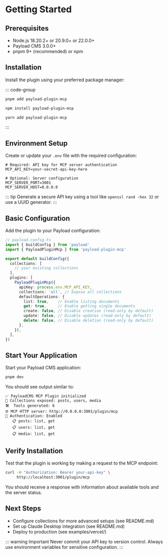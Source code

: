 # Getting Started

## Prerequisites

- Node.js 18.20.2+ or 20.9.0+ or 22.0.0+
- Payload CMS 3.0.0+
- pnpm 9+ (recommended) or npm

## Installation

Install the plugin using your preferred package manager:

::: code-group

```bash [pnpm]
pnpm add payload-plugin-mcp
```

```bash [npm]
npm install payload-plugin-mcp
```

```bash [yarn]
yarn add payload-plugin-mcp
```

:::

## Environment Setup

Create or update your `.env` file with the required configuration:

```env
# Required: API key for MCP server authentication
MCP_API_KEY=your-secret-api-key-here

# Optional: Server configuration
MCP_SERVER_PORT=3001
MCP_SERVER_HOST=0.0.0.0
```

::: tip
Generate a secure API key using a tool like `openssl rand -hex 32` or use a UUID generator.
:::

## Basic Configuration

Add the plugin to your Payload configuration:

```typescript
// payload.config.ts
import { buildConfig } from 'payload'
import { PayloadPluginMcp } from 'payload-plugin-mcp'

export default buildConfig({
  collections: [
    // your existing collections
  ],
  plugins: [
    PayloadPluginMcp({
      apiKey: process.env.MCP_API_KEY,
      collections: 'all', // Expose all collections
      defaultOperations: {
        list: true,    // Enable listing documents
        get: true,     // Enable getting single documents
        create: false, // Disable creation (read-only by default)
        update: false, // Disable updates (read-only by default)
        delete: false, // Disable deletion (read-only by default)
      },
    }),
  ],
})
```

## Start Your Application

Start your Payload CMS application:

```bash
pnpm dev
```

You should see output similar to:

```
✅ PayloadCMS MCP Plugin initialized
🔧 Collections exposed: posts, users, media
🛠️  Tools generated: 6
🌐 MCP HTTP server: http://0.0.0.0:3001/plugin/mcp
🔐 Authentication: Enabled
   📋 posts: list, get
   📋 users: list, get
   📋 media: list, get
```

## Verify Installation

Test that the plugin is working by making a request to the MCP endpoint:

```bash
curl -H "Authorization: Bearer your-api-key" \
     http://localhost:3001/plugin/mcp
```

You should receive a response with information about available tools and the server status.

## Next Steps

- Configure collections for more advanced setups (see README.md)
- Set up Claude Desktop integration (see README.md)
- Deploy to production (see examples/vercel/)

::: warning Important
Never commit your API key to version control. Always use environment variables for sensitive configuration.
:::